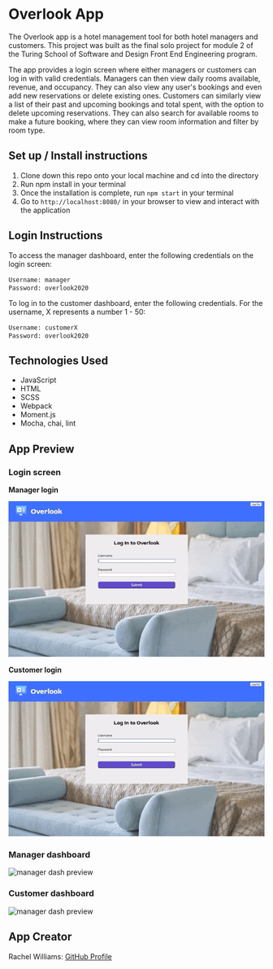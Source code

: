 # Overlook App

The Overlook app is a hotel management tool for both hotel managers and customers. This project was built as the final solo project for module 2 of the Turing School of Software and Design Front End Engineering program.

The app provides a login screen where either managers or customers can log in with valid credentials. Managers can then view daily rooms available, revenue, and occupancy. They can also view any user's bookings and even add new reservations or delete existing ones. Customers can similarly view a list of their past and upcoming bookings and total spent, with the option to delete upcoming reservations. They can also search for available rooms to make a future booking, where they can view room information and filter by room type. 

## Set up / Install instructions

1. Clone down this repo onto your local machine and cd into the directory
2. Run npm install in your terminal
3. Once the installation is complete, run `npm start` in your terminal
4. Go to `http://localhost:8080/` in your browser to view and interact with the application

## Login Instructions

To access the manager dashboard, enter the following credentials on the login screen:

```
Username: manager  
Password: overlook2020
```

To log in to the customer dashboard, enter the following credentials. For the username, X represents a number 1 - 50: 

```
Username: customerX   
Password: overlook2020
```

## Technologies Used 

- JavaScript
- HTML
- SCSS
- Webpack
- Moment.js
- Mocha, chai, lint


## App Preview

### Login screen
**Manager login**   

![login screen preview](readme-assets/manager-login.gif)

**Customer login** 

![login screen preview](readme-assets/customer-login.gif)

### Manager dashboard
![manager dash preview](readme-assets/manager-dash.gif)

### Customer dashboard

![manager dash preview](readme-assets/customer-dash.gif)

## App Creator

Rachel Williams: [GitHub Profile](https://github.com/rwilliams659) 
